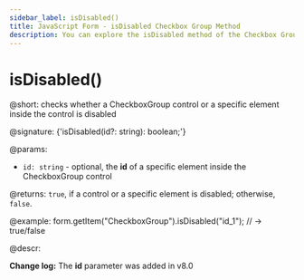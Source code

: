 ```yaml
---
sidebar_label: isDisabled()
title: JavaScript Form - isDisabled Checkbox Group Method 
description: You can explore the isDisabled method of the Checkbox Group control of Form in the documentation of the DHTMLX JavaScript UI library. Browse developer guides and API reference, try out code examples and live demos, and download a free 30-day evaluation version of DHTMLX Suite.
---
```


# isDisabled()

@short: checks whether a CheckboxGroup control or a specific element inside the control is disabled

@signature: {'isDisabled(id?: string): boolean;'}

@params:
- `id: string` - optional, the **id** of a specific element inside the CheckboxGroup control

@returns:
`true`, if a control or a specific element is disabled; otherwise, `false`.

@example:
form.getItem("CheckboxGroup").isDisabled("id_1"); // -> true/false

@descr:

**Change log:** The **id** parameter was added in v8.0